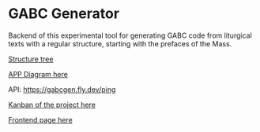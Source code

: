 # GABC Generator

Backend of this experimental tool for generating GABC code from liturgical texts with a regular structure, starting with the prefaces of the Mass.

[Structure tree](https://github.com/ramon-reichert/GABCgen/blob/18ee210e0c2810d4c98201b4f6ac6e6663dc2d33/documentation/tree.ini)

[APP Diagram here](https://excalidraw.com/#json=4qlX3mY09FOJoL5ChK0iY,bH2pjjbqSSevvrKv_BNOSg)

API: https://gabcgen.fly.dev/ping

[Kanban of the project here](https://trello.com/b/l2gSItKa/gabcgen)

[Frontend page here](https://ramon-reichert.github.io/popechant/)
